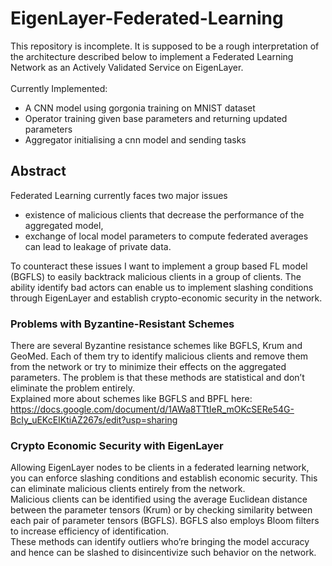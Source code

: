 # EigenLayer-Federated-Learning
This repository is incomplete. It is supposed to be a rough interpretation of the architecture described below to implement a Federated 
Learning Network as an Actively Validated Service on EigenLayer. 
<br><br>
Currently Implemented:
- A CNN model using gorgonia training on MNIST dataset
- Operator training given base parameters and returning updated parameters
- Aggregator initialising a cnn model and sending tasks

## Abstract

Federated Learning currently faces two major issues 
- existence  of  malicious clients that decrease  the performance of the aggregated model, 
- exchange of local model parameters to compute federated averages can lead to leakage of private data. 

To counteract these issues I want to implement a group based FL model
(BGFLS) to easily backtrack malicious clients in a group of clients. The
ability identify bad actors can enable us to implement slashing conditions
through EigenLayer and establish crypto-economic security in the network.

### Problems with Byzantine-Resistant Schemes

There are several Byzantine resistance schemes like BGFLS, Krum and GeoMed. Each of them try to identify malicious clients and remove 
them from the network or try to minimize their effects on the aggregated parameters. The problem is that these methods are statistical 
and don’t eliminate the problem entirely.
<br>
Explained more about schemes like BGFLS and BPFL here: <br>
https://docs.google.com/document/d/1AWa8TTtIeR_mOKcSERe54G-BcIy_uEKcEIKtiAZ267s/edit?usp=sharing 

### Crypto Economic Security with EigenLayer

Allowing EigenLayer nodes to be clients in a federated learning network, you can enforce slashing conditions and establish economic security. 
This can eliminate malicious clients entirely from the network. <br>
Malicious clients can be identified using the average Euclidean distance between the parameter tensors (Krum)  or by checking similarity between 
each pair of parameter tensors (BGFLS). BGFLS also employs Bloom filters to increase efficiency of identification. <br>
These methods can identify outliers who’re bringing the model accuracy and hence can be slashed to disincentivize such behavior on the network. 


